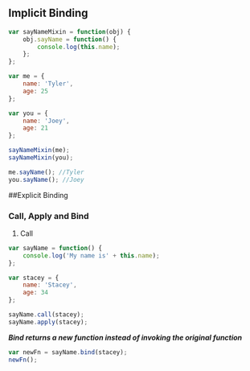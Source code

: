 ## Implicit Binding

```javascript
var sayNameMixin = function(obj) {
	obj.sayName = function() {
		console.log(this.name);
	};
};

var me = {
	name: 'Tyler',
	age: 25
};

var you = {
	name: 'Joey',
	age: 21
};

sayNameMixin(me);
sayNameMixin(you);

me.sayName(); //Tyler
you.sayName(); //Joey
```

##Explicit Binding

### Call, Apply and Bind

1. Call

```javascript
var sayName = function() {
	console.log('My name is' + this.name);
};

var stacey = {
	name: 'Stacey',
	age: 34
};

sayName.call(stacey);
sayName.apply(stacey);
```

**_Bind returns a new function instead of invoking the original function_**

```javascript
var newFn = sayName.bind(stacey);
newFn();
```




